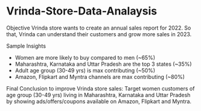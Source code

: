 # Vrinda-Store-Data-Analaysis

Objective
Vrinda store wants to create an annual sales report for
2022. So that, Vrinda can understand their customers and grow more sales in 2023.

Sample Insights
* Women are more likely to buy compared to men (~65%)
* Maharashtra, Karnataka and Uttar Pradesh are the top 3 states (~35%)
* Adult age group (30-49 yrs) is max contributing (~50%)
* Amazon, Flipkart and Myntra channels are max contributing (~80%)
 
Final Conclusion to improve Vrinda store sales:
Target women customers of age group (30-49 yrs) living in Maharashtra, Karnataka and Uttar Pradesh by showing ads/offers/coupons available on Amazon, Flipkart and Myntra.
